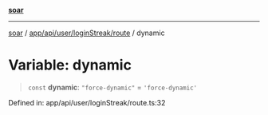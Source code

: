 [**soar**](../../../../../../README.md)

***

[soar](../../../../../../modules.md) / [app/api/user/loginStreak/route](../README.md) / dynamic

# Variable: dynamic

> `const` **dynamic**: `"force-dynamic"` = `'force-dynamic'`

Defined in: app/api/user/loginStreak/route.ts:32
